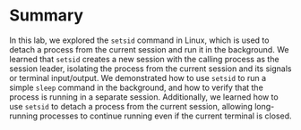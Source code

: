 # Summary

In this lab, we explored the `setsid` command in Linux, which is used to detach a process from the current session and run it in the background. We learned that `setsid` creates a new session with the calling process as the session leader, isolating the process from the current session and its signals or terminal input/output. We demonstrated how to use `setsid` to run a simple `sleep` command in the background, and how to verify that the process is running in a separate session. Additionally, we learned how to use `setsid` to detach a process from the current session, allowing long-running processes to continue running even if the current terminal is closed.
